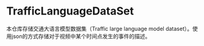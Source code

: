 # TrafficLanguageDataSet
本仓库存储交通大语言模型数据集（Traffic large language model dataset）。使用json的方式存储对于视频中某个时间点发生的事件的描述。
